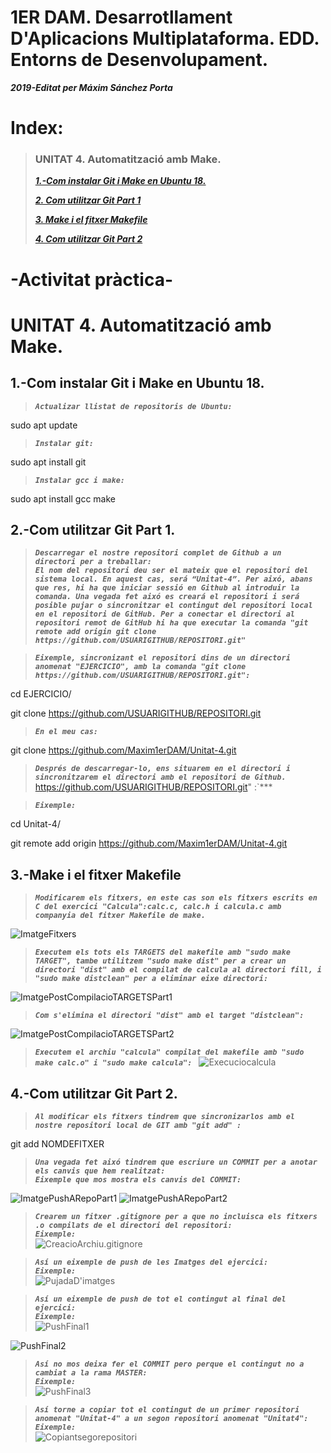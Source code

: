 # **1ER DAM. Desarrotllament D'Aplicacions Multiplataforma. EDD. Entorns de Desenvolupament.**

***2019-Editat per Máxim Sánchez Porta***


# Index:



>### UNITAT 4. Automatització amb Make.
>
>***[1.-Com instalar Git i Make en Ubuntu 18.](https://github.com/Maxim1erDAM/EDD/blob/master/Unitat%202/Unitat2.md#1-com-instalar-vscode-en-ubuntu-18)***
>
>***[2. Com utilitzar Git Part 1](https://github.com/Maxim1erDAM/Unitat-4/blob/master/Readme.md#2-com-utilitzar-git)***
>
>***[3. Make i el fitxer Makefile](https://github.com/Maxim1erDAM/Unitat-4/blob/master/Readme.md#3--make-i-el-fitxer-makefile)***
>
>***[4. Com utilitzar Git Part 2](https://github.com/Maxim1erDAM/Unitat-4/blob/master/Readme.md#4-com-utilitzar-git-part-2)***

#    **-Activitat pràctica-**



# UNITAT 4. Automatització amb Make.


## 1.-Com instalar Git i Make en Ubuntu 18.

>***`Actualizar llistat de repositoris de Ubuntu:`***  

sudo apt update

>***`Instalar git:`***  

sudo apt install git


>***`Instalar gcc i make:`***  

sudo apt install gcc make

## 2.-Com utilitzar Git Part 1.

>***`Descarregar el nostre repositori complet de Github a un directori per a treballar:`***  
>***`El nom del repositori deu ser el mateix que el repositori del sistema local. En aquest cas, será “Unitat-4”. Per aixó, abans que res, hi ha que iniciar sessió en Github al introduir la comanda.
Una vegada fet aixó es creará el repositori i será posible pujar o sincronitzar el contingut del repositori local en el repositori de GitHub. Per a conectar el directori al repositori remot de GitHub hi ha que executar la comanda "git remote add origin git clone https://github.com/USUARIGITHUB/REPOSITORI.git" `***  


>***`Eixemple, sincronizant el repositori dins de un directori anomenat "EJERCICIO", amb la comanda "git clone https://github.com/USUARIGITHUB/REPOSITORI.git":`***  

cd EJERCICIO/

git clone https://github.com/USUARIGITHUB/REPOSITORI.git

>***`En el meu cas:`***  

git clone https://github.com/Maxim1erDAM/Unitat-4.git



>***`Després de descarregar-lo, ens situarem en el directori i sincronitzarem el directori amb el repositori de Github.`***  
https://github.com/USUARIGITHUB/REPOSITORI.git" :`***  

>***`Eixemple:`***  



cd Unitat-4/

git remote add origin https://github.com/Maxim1erDAM/Unitat-4.git

## 3.-Make i el fitxer Makefile
>***`Modificarem els fitxers, en este cas son els fitxers escrits en C del exercici "Calcula":calc.c, calc.h i calcula.c amb companyia del fitxer Makefile de make.`***  

![ImatgeFitxers](Imatges/CAPTURA%20FINAL%20FITXERS.png)

>***`Executem els tots els TARGETS del makefile amb "sudo make TARGET", tambe utilitzem "sudo make dist" per a crear un directori "dist" amb el compilat de calcula al directori fill, i "sudo make distclean" per a eliminar eixe directori: `***  

![ImatgePostCompilacioTARGETSPart1](Imatges/Eixeple%20de%20compilacio%20i%20targets%20de%20Makefile%20i%20CMAKE%20part%201.png)

>***`Com s'elimina el directori "dist" amb el target "distclean": `***  

![ImatgePostCompilacioTARGETSPart2](Imatges/Eixeple%20de%20compilacio%20i%20targets%20de%20Makefile%20i%20CMAKE%20part%202.png)

>***`Executem el archiu "calcula" compilat del makefile amb "sudo make calc.o" i "sudo make calcula": `*** 
![Execuciocalcula](Imatges/EXECUCIOCALCULA.png)

## 4.-Com utilitzar Git Part 2.
>***`Al modificar els fitxers tindrem que sincronizarlos amb el nostre repositori local de GIT amb "git add" : `***  

git add NOMDEFITXER

>***`Una vegada fet aixó tindrem que escriure un COMMIT per a anotar els canvis que hem realitzat:`***  
>***`Eixemple que mos mostra els canvis del COMMIT:`***  


![ImatgePushARepoPart1](Imatges/Git-Github%20PARTE%201.png)
![ImatgePushARepoPart2](Imatges/Git-Github%20PARTE%202.png)

>***`Crearem un fitxer .gitignore per a que no incluisca els fitxers .o compilats de el directori del repositori:`***  
>***`Eixemple:`***  
![CreacioArchiu.gitignore](Imatges/Creació%20de%20fitxer%20.gitignore%20incluint%20commit%20i%20fent%20push%20al%20branch%20master.png)

>***`Así un eixemple de push de les Imatges del ejercici:`***  
>***`Eixemple:`***  
![PujadaD'imatges](Imatges/captura%20final%20edd%20pujada%20imatges.png)


>***`Así un eixemple de push de tot el contingut al final del ejercici:`***  
>***`Eixemple:`***  
![PushFinal1](Imatges/push%20final%201.png)

![PushFinal2](Imatges/push%20final%202.png)

>***`Así no mos deixa fer el COMMIT pero perque el contingut no a cambiat a la rama MASTER:`***  
>***`Eixemple:`***  
![PushFinal3](Imatges/push%20final%203.png)

>***`Así torne a copiar tot el contingut de un primer repositori anomenat "Unitat-4" a un segon repositori anomenat "Unitat4":`***  
>***`Eixemple:`***  
![Copiantsegorepositori](Imatges/COPIANT%20CONTINGUT%20A%20UN%20SEGON%20REPOSITORI%202.png)

